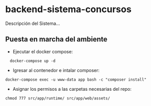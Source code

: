 # backend-sistema-concursos
Descripción del Sistema...


## Puesta en marcha del ambiente
  
  - Ejecutar el docker compose:
```
  docker-compose up -d
```

  - Igresar al contenedor e intalar composer:

  ```
  docker-compose exec -u www-data app bash -c "composer install" 
  ```

  - Asignar los permisos a las carpetas necesarias del repo:
  ```
  chmod 777 src/app/runtime/ src/app/web/assets/
  ```
